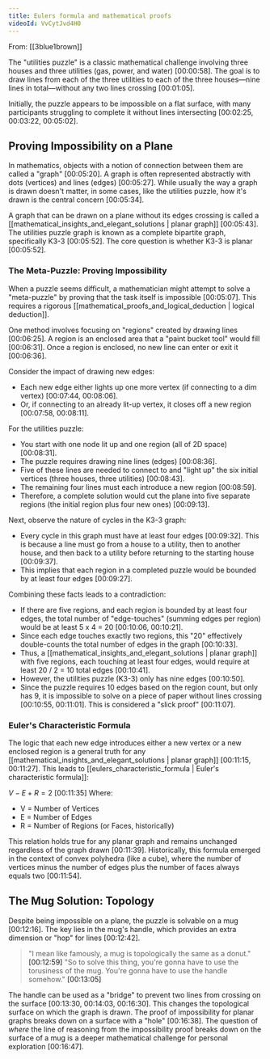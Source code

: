 ```yaml
---
title: Eulers formula and mathematical proofs
videoId: VvCytJvd4H0
---
```


From: [[3blue1brown]] <br/> 

The "utilities puzzle" is a classic mathematical challenge involving three houses and three utilities (gas, power, and water) [00:00:58]. The goal is to draw lines from each of the three utilities to each of the three houses—nine lines in total—without any two lines crossing [00:01:05].

Initially, the puzzle appears to be impossible on a flat surface, with many participants struggling to complete it without lines intersecting [00:02:25, 00:03:22, 00:05:02].

## Proving Impossibility on a Plane

In mathematics, objects with a notion of connection between them are called a "graph" [00:05:20]. A graph is often represented abstractly with dots (vertices) and lines (edges) [00:05:27]. While usually the way a graph is drawn doesn't matter, in some cases, like the utilities puzzle, how it's drawn is the central concern [00:05:34].

A graph that can be drawn on a plane without its edges crossing is called a [[mathematical_insights_and_elegant_solutions | planar graph]] [00:05:43]. The utilities puzzle graph is known as a complete bipartite graph, specifically K3-3 [00:05:52]. The core question is whether K3-3 is planar [00:05:52].

### The Meta-Puzzle: Proving Impossibility
When a puzzle seems difficult, a mathematician might attempt to solve a "meta-puzzle" by proving that the task itself is impossible [00:05:07]. This requires a rigorous [[mathematical_proofs_and_logical_deduction | logical deduction]].

One method involves focusing on "regions" created by drawing lines [00:06:25]. A region is an enclosed area that a "paint bucket tool" would fill [00:06:31]. Once a region is enclosed, no new line can enter or exit it [00:06:36].

Consider the impact of drawing new edges:
*   Each new edge either lights up one more vertex (if connecting to a dim vertex) [00:07:44, 00:08:06].
*   Or, if connecting to an already lit-up vertex, it closes off a new region [00:07:58, 00:08:11].

For the utilities puzzle:
*   You start with one node lit up and one region (all of 2D space) [00:08:31].
*   The puzzle requires drawing nine lines (edges) [00:08:36].
*   Five of these lines are needed to connect to and "light up" the six initial vertices (three houses, three utilities) [00:08:43].
*   The remaining four lines must each introduce a new region [00:08:59].
*   Therefore, a complete solution would cut the plane into five separate regions (the initial region plus four new ones) [00:09:13].

Next, observe the nature of cycles in the K3-3 graph:
*   Every cycle in this graph must have at least four edges [00:09:32]. This is because a line must go from a house to a utility, then to another house, and then back to a utility before returning to the starting house [00:09:37].
*   This implies that each region in a completed puzzle would be bounded by at least four edges [00:09:27].

Combining these facts leads to a contradiction:
*   If there are five regions, and each region is bounded by at least four edges, the total number of "edge-touches" (summing edges per region) would be at least 5 x 4 = 20 [00:10:06, 00:10:21].
*   Since each edge touches exactly two regions, this "20" effectively double-counts the total number of edges in the graph [00:10:33].
*   Thus, a [[mathematical_insights_and_elegant_solutions | planar graph]] with five regions, each touching at least four edges, would require at least 20 / 2 = 10 total edges [00:10:41].
*   However, the utilities puzzle (K3-3) only has nine edges [00:10:50].
*   Since the puzzle requires 10 edges based on the region count, but only has 9, it is impossible to solve on a piece of paper without lines crossing [00:10:55, 00:11:01]. This is considered a "slick proof" [00:11:07].

### Euler's Characteristic Formula
The logic that each new edge introduces either a new vertex or a new enclosed region is a general truth for any [[mathematical_insights_and_elegant_solutions | planar graph]] [00:11:15, 00:11:27]. This leads to [[eulers_characteristic_formula | Euler's characteristic formula]]:

$V - E + R = 2$ <a class="yt-timestamp" data-t="00:11:35">[00:11:35]</a>
Where:
*   V = Number of Vertices
*   E = Number of Edges
*   R = Number of Regions (or Faces, historically)

This relation holds true for any planar graph and remains unchanged regardless of the graph drawn [00:11:39]. Historically, this formula emerged in the context of convex polyhedra (like a cube), where the number of vertices minus the number of edges plus the number of faces always equals two [00:11:54].

## The Mug Solution: Topology
Despite being impossible on a plane, the puzzle is solvable on a mug [00:12:16]. The key lies in the mug's handle, which provides an extra dimension or "hop" for lines [00:12:42].

> "I mean like famously, a mug is topologically the same as a donut." <a class="yt-timestamp" data-t="00:12:59">[00:12:59]</a>
> "So to solve this thing, you're gonna have to use the torusiness of the mug. You're gonna have to use the handle somehow." <a class="yt-timestamp" data-t="00:13:05">[00:13:05]</a>

The handle can be used as a "bridge" to prevent two lines from crossing on the surface [00:13:30, 00:14:03, 00:16:30]. This changes the topological surface on which the graph is drawn. The proof of impossibility for planar graphs breaks down on a surface with a "hole" [00:16:38]. The question of *where* the line of reasoning from the impossibility proof breaks down on the surface of a mug is a deeper mathematical challenge for personal exploration [00:16:47].